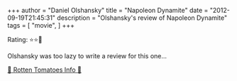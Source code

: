 +++
author = "Daniel Olshansky"
title = "Napoleon Dynamite"
date = "2012-09-19T21:45:31"
description = "Olshansky's review of Napoleon Dynamite"
tags = [
    "movie",
]
+++

Rating: ⭐⭐🌟

Olshansky was too lazy to write a review for this one...

[🍅 Rotten Tomatoes Info 🍅](https://www.rottentomatoes.com//m/napoleon_dynamite)